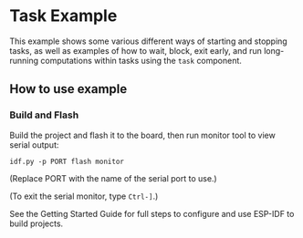 # Task Example

This example shows some various different ways of starting and stopping tasks,
as well as examples of how to wait, block, exit early, and run long-running
computations within tasks using the `task` component.

## How to use example

### Build and Flash

Build the project and flash it to the board, then run monitor tool to view serial output:

```
idf.py -p PORT flash monitor
```

(Replace PORT with the name of the serial port to use.)

(To exit the serial monitor, type ``Ctrl-]``.)

See the Getting Started Guide for full steps to configure and use ESP-IDF to build projects.
